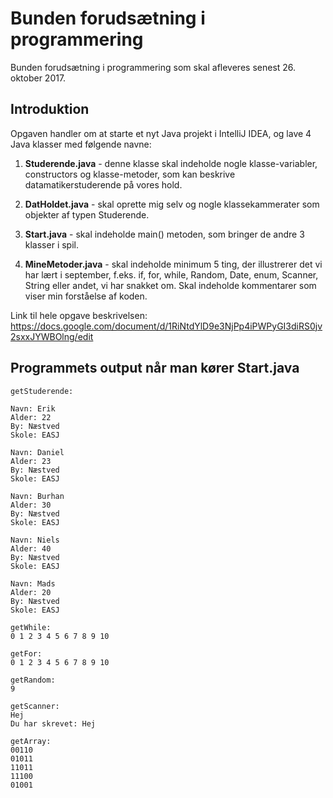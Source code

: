 # Bunden forudsætning i programmering

Bunden forudsætning i programmering som skal afleveres senest 26. oktober 2017.

## Introduktion

Opgaven handler om at starte et nyt Java projekt i IntelliJ IDEA, og lave 4 Java klasser med følgende navne:

1. **Studerende.java** - denne klasse skal indeholde nogle klasse-variabler, constructors og klasse-metoder, som kan beskrive datamatikerstuderende på vores hold.

2. **DatHoldet.java** - skal oprette mig selv og nogle klassekammerater som objekter af typen Studerende.

3. **Start.java** - skal indeholde main() metoden, som bringer de andre 3 klasser i spil.

4. **MineMetoder.java** - skal indeholde minimum 5 ting, der illustrerer det vi har lært i september, f.eks. if, for, while, Random, Date, enum, Scanner, String eller andet, vi har snakket om. Skal indeholde kommentarer som viser min forståelse af koden. 

Link til hele opgave beskrivelsen:  https://docs.google.com/document/d/1RiNtdYlD9e3NjPp4iPWPyGI3diRS0jv2sxxJYWBOlng/edit

## Programmets output når man kører Start.java
```
getStuderende:

Navn: Erik
Alder: 22
By: Næstved
Skole: EASJ

Navn: Daniel
Alder: 23
By: Næstved
Skole: EASJ

Navn: Burhan
Alder: 30
By: Næstved
Skole: EASJ

Navn: Niels
Alder: 40
By: Næstved
Skole: EASJ

Navn: Mads
Alder: 20
By: Næstved
Skole: EASJ

getWhile:
0 1 2 3 4 5 6 7 8 9 10 

getFor:
0 1 2 3 4 5 6 7 8 9 10 

getRandom:
9

getScanner:
Hej
Du har skrevet: Hej

getArray:
00110
01011
11011
11100
01001
```
